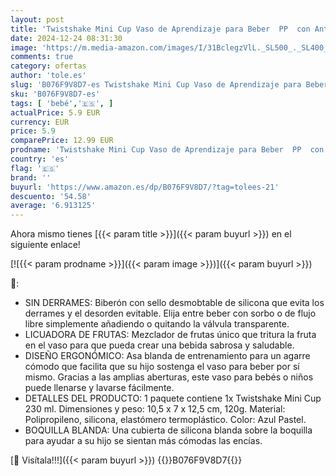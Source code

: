 ```yaml
---
layout: post
title: 'Twistshake Mini Cup Vaso de Aprendizaje para Beber  PP  con Antiderrame Boquilla de Blanda 230 ml  Taza de Entrenamiento para Sorber para Bebé y Mezclador de Frutas  Sin BPA  4+ Meses  Azul Pastel'
date: 2024-12-24 08:31:30
image: 'https://m.media-amazon.com/images/I/31BclegzVlL._SL500_._SL400_.jpg'
comments: true
category: ofertas
author: 'tole.es'
slug: 'B076F9V8D7-es Twistshake Mini Cup Vaso de Aprendizaje para Beber PP con...'
sku: 'B076F9V8D7-es'
tags: [ 'bebé','🇪🇸', ]
actualPrice: 5.9 EUR
currency: EUR
price: 5.9
comparePrice: 12.99 EUR
prodname: 'Twistshake Mini Cup Vaso de Aprendizaje para Beber  PP  con Antiderrame Boquilla de Blanda 230 ml  Taza de Entrenamiento para Sorber para Bebé y Mezclador de Frutas  Sin BPA  4+ Meses  Azul Pastel'
country: 'es'
flag: '🇪🇸'
brand: ''
buyurl: 'https://www.amazon.es/dp/B076F9V8D7/?tag=tolees-21'
descuento: '54.58'
average: '6.913125'
---
```


Ahora mismo tienes [{{< param title >}}]({{< param buyurl >}}) en el siguiente enlace!

[![{{< param prodname >}}]({{< param image >}})]({{< param buyurl >}})

🔎:

- SIN DERRAMES: Biberón con sello desmobtable de silicona que evita los derrames y el desorden evitable. Elija entre beber con sorbo o de flujo libre simplemente añadiendo o quitando la válvula transparente.
- LICUADORA DE FRUTAS: Mezclador de frutas único que tritura la fruta en el vaso para que pueda crear una bebida sabrosa y saludable.
- DISEÑO ERGONÓMICO: Asa blanda de entrenamiento para un agarre cómodo que facilita que su hijo sostenga el vaso para beber por sí mismo. Gracias a las amplias aberturas, este vaso para bebés o niños puede llenarse y lavarse fácilmente.
- DETALLES DEL PRODUCTO: 1 paquete contiene 1x Twistshake Mini Cup 230 ml. Dimensiones y peso: 10,5 x 7 x 12,5 cm, 120g. Material: Polipropileno, silicona, elastómero termoplástico. Color: Azul Pastel.
- BOQUILLA BLANDA: Una cubierta de silicona blanda sobre la boquilla para ayudar a su hijo se sientan más cómodas las encías.

[🛒 Visítala!!!]({{< param buyurl >}})
{{<world>}}B076F9V8D7{{</world>}}
